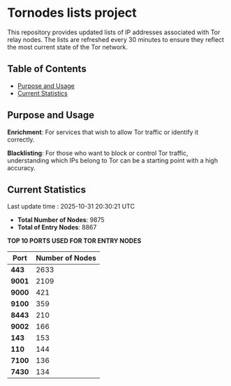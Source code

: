 # Tornodes lists project

This repository provides updated lists of IP addresses associated with Tor relay nodes. The lists are refreshed every 30 minutes to ensure they reflect the most current state of the Tor network.

## Table of Contents

- [Purpose and Usage](#purpose-and-usage)
- [Current Statistics](#current-statistics)


## Purpose and Usage

**Enrichment**: For services that wish to allow Tor traffic or identify it correctly.

**Blacklisting**: For those who want to block or control Tor traffic, understanding which IPs belong to Tor can be a starting point with a high accuracy.

## Current Statistics

Last update time : 2025-10-31 20:30:21 UTC

- **Total Number of Nodes**: 9875
- **Total of Entry Nodes**: 8867

**TOP 10 PORTS USED FOR TOR ENTRY NODES**

| **Port** | **Number of Nodes** |
|------|-----------------|
| **443**   | 2633  |
| **9001**   | 2109  |
| **9000**   | 421  |
| **9100**   | 359  |
| **8443**   | 210  |
| **9002**   | 166  |
| **143**   | 153  |
| **110**   | 144  |
| **7100**   | 136  |
| **7430**   | 134  |

